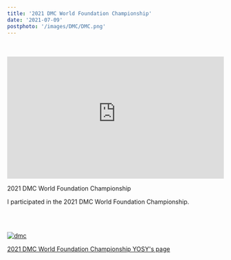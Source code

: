```yaml
---
title: '2021 DMC World Foundation Championship'
date: '2021-07-09'
postphoto: '/images/DMC/DMC.png'
---
```

<br>
<br>

<div style="position:relative; padding-bottom:56.25%; height:0; overflow:hidden;" >
<iframe style="position: absolute; top: 0; left: 0; width: 100%; height: 100%;" width="560" height="315" src="https://www.youtube-nocookie.com/embed/fgvUjgO5zC4" title="YouTube video player" frameborder="0" allow="accelerometer; autoplay; clipboard-write; encrypted-media; gyroscope; picture-in-picture" allowfullscreen></iframe>
</div>


2021 DMC World Foundation Championship <br>

I participated in the 2021 DMC World Foundation Championship. <br>

<br>
<br>

[![dmc](/images/DMC/DMC.png)](https://dmcdjchamps.com/foundation_champs/yosy) <br>

[2021 DMC World Foundation Championship YOSY's page](https://dmcdjchamps.com/foundation_champs/yosy) <br>

<br>




<br>
<br>
<!-- 
#h1
##h2
###h3
####h4
#####h5
######h6
- brabra is list
**bold text**
_Italic_ or *Italic*

-->

<center>
© 2021 YOSY POKARI
</center>
<br>